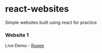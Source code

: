 # react-websites
Simple websites built using react for practice

### Website 1
Live Demo - [Rupee](https://rupee-react.web.app/)
